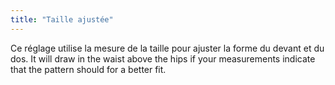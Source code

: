 ```yaml
---
title: "Taille ajustée"
---
```


Ce réglage utilise la mesure de la taille pour ajuster la forme du devant et du dos. It will draw in the waist above the hips if your measurements indicate that the pattern should for a better fit.
